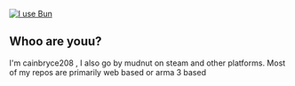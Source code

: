 [![I use Bun](https://img.shields.io/badge/-I_use_Bun-%23fbf0df?logo=Bun&logoColor=%23fbf0df&labelColor=black)](https://bun.sh)

## Whoo are youu?

I'm cainbryce208 , I also go by mudnut on steam and other platforms. 
Most of my repos are primarily web based or arma 3 based
